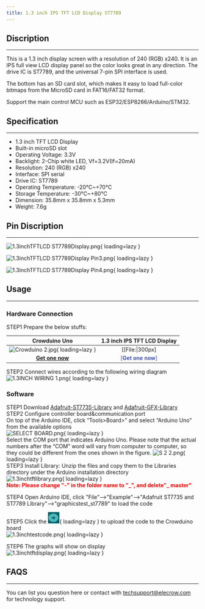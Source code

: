 ```yaml
---
title: 1.3 inch IPS TFT LCD Display ST7789
---
```


## Discription
-----------

This is a 1.3 inch display screen with a resolution of 240 (RGB) x240. It is an IPS full view LCD display panel so the color looks great in any direction. The drive IC is ST7789, and the universal 7-pin SPI interface is used.

The bottom has an SD card slot, which makes it easy to load full-color bitmaps from the MicroSD card in FAT16/FAT32 format.

Support the main control MCU such as ESP32/ESP8266/Arduino/STM32.

## Specification
-------------

- 1.3 inch TFT LCD Display
- Built-in microSD slot
- Operating Voltage: 3.3V
- Backlight: 2-Chip white LED, Vf=3.2V(If=20mA)
- Resolution: 240 (RGB) x240
- Interface: SPI serial
- Drive IC: ST7789
- Operating Temperature: -20℃~+70℃
- Storage Temperature: -30℃~+80℃
- Dimension: 35.8mm x 35.8mm x 5.3mm
- Weight: 7.6g

## Pin Discription
---------------

![1.3inchTFTLCD ST7789Display.png](https://wiki.elecrow.com/images/thumb/5/53/1.3inchTFTLCD_ST7789Display.png/700px-1.3inchTFTLCD_ST7789Display.png){ loading=lazy }

![1.3inchTFTLCD ST7789Display Pin3.png](https://wiki.elecrow.com/images/1/1b/1.3inchTFTLCD_ST7789Display_Pin3.png){ loading=lazy }

![1.3inchTFTLCD ST7789Display Pin4.png](https://wiki.elecrow.com/images/e/e2/1.3inchTFTLCD_ST7789Display_Pin4.png){ loading=lazy }

## Usage
-----

### **Hardware Connection**

STEP1 Prepare the below stuffs:  

| **Crowduino Uno**                                            | **1.3 inch IPS TFT LCD Display** |
| :------------------------------------------------------------: | :--------------------------------: |
| ![Crowduino 2.jpg](https://wiki.elecrow.com/images/thumb/d/d4/Crowduino_2.jpg/300px-Crowduino_2.jpg){ loading=lazy } |     [[File:\|300px]     |
| [**Get one now**](https://www.elecrow.com/crowduino-unosd-v15-p-840.html) | <font color="#4051b5">[**Get one now**]</font>            |

STEP2 Connect wires according to the following wiring diagram  
![1.3INCH WIRING 1.png](https://wiki.elecrow.com/images/thumb/1/1d/1.3INCH_WIRING_1.png/600px-1.3INCH_WIRING_1.png){ loading=lazy }

### Software

STEP1 Download [Adafruit-ST7735-Library](https://github.com/adafruit/Adafruit-ST7735-Library) and [Adafruit-GFX-Library](https://github.com/adafruit/Adafruit-GFX-Library)  
STEP2 Configure controller board&amp;communication port  
On top of the Arduino IDE, click “Tools&gt;Board&gt;” and select “Arduino Uno” from the available options  
![SELECT BOARD.png](https://wiki.elecrow.com/images/thumb/c/c5/SELECT_BOARD.png/700px-SELECT_BOARD.png){ loading=lazy }  
Select the COM port that indicates Arduino Uno. Please note that the actual numbers after the “COM” word will vary from computer to computer, so they could be different from the ones shown in the figure.
![S 2 2.png](https://wiki.elecrow.com/images/thumb/d/d5/S_2_2.png/700px-S_2_2.png){ loading=lazy }  
STEP3 Install Library: Unzip the files and copy them to the Libraries directory under the Arduino installation directory  
![1.3inchtftlibrary.png](https://wiki.elecrow.com/images/2/28/1.3inchtftlibrary.png){ loading=lazy }    
<font color="red">**Note: Please change "-" in the folder name to "\_", and delete"\_ master"**</font>  

STEP4 Open Arduino IDE, click "File"--&gt;"Example"--&gt;"Adafruit ST7735 and ST7789 Library"--&gt;"graphicstest\_st7789" to load the code  

STEP5 Click the ![Upload.png](../../assets/images/30px-Upload.png){ loading=lazy } to upload the code to the Crowduino board  
![1.3inchtestcode.png](https://wiki.elecrow.com/images/thumb/0/0b/1.3inchtestcode.png/700px-1.3inchtestcode.png){ loading=lazy }  

STEP6 The graphs will show on display  
![1.3inchtftdisplay.png](https://wiki.elecrow.com/images/0/08/1.3inchtftdisplay.png){ loading=lazy }

## FAQS
----

You can list you question here or contact with techsupport@elecrow.com for technology support.